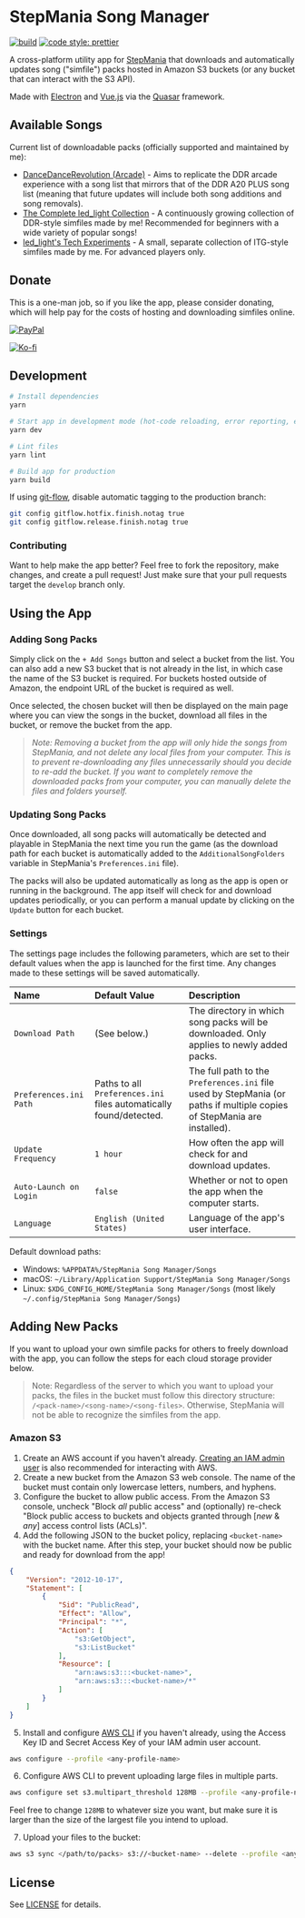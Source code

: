 # StepMania Song Manager

[![build](https://github.com/edward-ly/stepmania-song-manager/actions/workflows/main.yml/badge.svg?branch=master)](https://github.com/edward-ly/stepmania-song-manager/actions/workflows/main.yml)
[![code style: prettier](https://img.shields.io/badge/code_style-prettier-ff69b4.svg)](https://github.com/prettier/prettier)

A cross-platform utility app for [StepMania](https://github.com/stepmania/stepmania) that downloads and automatically updates song ("simfile") packs hosted in Amazon S3 buckets (or any bucket that can interact with the S3 API).

Made with [Electron](https://www.electronjs.org/) and [Vue.js](https://vuejs.org/) via the [Quasar](https://quasar.dev/) framework.

## Available Songs

Current list of downloadable packs (officially supported and maintained by me):

-   [DanceDanceRevolution (Arcade)](https://p.eagate.573.jp/game/ddr/ddra20/p/index.html) - Aims to replicate the DDR arcade experience with a song list that mirrors that of the DDR A20 PLUS song list (meaning that future updates will include both song additions and song removals).
-   [The Complete led_light Collection](https://zenius-i-vanisher.com/v5.2/viewsimfilecategory.php?categoryid=821) - A continuously growing collection of DDR-style simfiles made by me!
    Recommended for beginners with a wide variety of popular songs!
-   [led_light's Tech Experiments](https://zenius-i-vanisher.com/v5.2/viewsimfilecategory.php?categoryid=821) - A small, separate collection of ITG-style simfiles made by me.
    For advanced players only.

## Donate

This is a one-man job, so if you like the app, please consider donating, which will help pay for the costs of hosting and downloading simfiles online.

[![PayPal](https://www.paypalobjects.com/en_US/i/btn/btn_donateCC_LG.gif)](https://www.paypal.com/donate?hosted_button_id=R3F883NUQFLP2)

[![Ko-fi](https://ko-fi.com/img/githubbutton_sm.svg)](https://ko-fi.com/Z8Z42UJNY)

## Development

```bash
# Install dependencies
yarn

# Start app in development mode (hot-code reloading, error reporting, etc.)
yarn dev

# Lint files
yarn lint

# Build app for production
yarn build
```

If using [git-flow](https://github.com/petervanderdoes/gitflow-avh), disable automatic tagging to the production branch:

```bash
git config gitflow.hotfix.finish.notag true
git config gitflow.release.finish.notag true
```

### Contributing

Want to help make the app better?
Feel free to fork the repository, make changes, and create a pull request!
Just make sure that your pull requests target the `develop` branch only.

## Using the App

### Adding Song Packs

Simply click on the `+ Add Songs` button and select a bucket from the list.
You can also add a new S3 bucket that is not already in the list, in which case the name of the S3 bucket is required.
For buckets hosted outside of Amazon, the endpoint URL of the bucket is required as well.

Once selected, the chosen bucket will then be displayed on the main page where you can view the songs in the bucket, download all files in the bucket, or remove the bucket from the app.

> *Note: Removing a bucket from the app will only hide the songs from StepMania, and not delete any local files from your computer.
  This is to prevent re-downloading any files unnecessarily should you decide to re-add the bucket.
  If you want to completely remove the downloaded packs from your computer, you can manually delete the files and folders yourself.*

### Updating Song Packs

Once downloaded, all song packs will automatically be detected and playable in StepMania the next time you run the game (as the download path for each bucket is automatically added to the `AdditionalSongFolders` variable in StepMania's `Preferences.ini` file).

The packs will also be updated automatically as long as the app is open or running in the background.
The app itself will check for and download updates periodically, or you can perform a manual update by clicking on the `Update` button for each bucket.

### Settings

The settings page includes the following parameters, which are set to their default values when the app is launched for the first time.
Any changes made to these settings will be saved automatically.

| Name | Default Value | Description |
| :- | :- | :- |
| `Download Path` | (See below.) | The directory in which song packs will be downloaded. Only applies to newly added packs. |
| `Preferences.ini Path` | Paths to all `Preferences.ini` files automatically found/detected. | The full path to the `Preferences.ini` file used by StepMania (or paths if multiple copies of StepMania are installed). |
| `Update Frequency` | `1 hour` | How often the app will check for and download updates. |
| `Auto-Launch on Login` | `false` | Whether or not to open the app when the computer starts. |
| `Language` | `English (United States)` | Language of the app's user interface. |

Default download paths:

-   Windows: `%APPDATA%/StepMania Song Manager/Songs`
-   macOS: `~/Library/Application Support/StepMania Song Manager/Songs`
-   Linux: `$XDG_CONFIG_HOME/StepMania Song Manager/Songs` (most likely `~/.config/StepMania Song Manager/Songs`)

## Adding New Packs

If you want to upload your own simfile packs for others to freely download with the app, you can follow the steps for each cloud storage provider below.

> Note: Regardless of the server to which you want to upload your packs, the files in the bucket must follow this directory structure: `/<pack-name>/<song-name>/<song-files>`.
Otherwise, StepMania will not be able to recognize the simfiles from the app.

### Amazon S3

1. Create an AWS account if you haven't already.
   [Creating an IAM admin user](https://docs.aws.amazon.com/IAM/latest/UserGuide/getting-started_create-admin-group.html) is also recommended for interacting with AWS.
2. Create a new bucket from the Amazon S3 web console.
   The name of the bucket must contain only lowercase letters, numbers, and hyphens.
3. Configure the bucket to allow public access.
   From the Amazon S3 console, uncheck "Block *all* public access" and (optionally) re-check "Block public access to buckets and objects granted through [*new* & *any*] access control lists (ACLs)".
4. Add the following JSON to the bucket policy, replacing `<bucket-name>` with the bucket name.
   After this step, your bucket should now be public and ready for download from the app!

```json
{
    "Version": "2012-10-17",
    "Statement": [
        {
            "Sid": "PublicRead",
            "Effect": "Allow",
            "Principal": "*",
            "Action": [
                "s3:GetObject",
                "s3:ListBucket"
            ],
            "Resource": [
                "arn:aws:s3:::<bucket-name>",
                "arn:aws:s3:::<bucket-name>/*"
            ]
        }
    ]
}
```

5. Install and configure [AWS CLI](https://aws.amazon.com/cli/) if you haven't already, using the Access Key ID and Secret Access Key of your IAM admin user account.

```sh
aws configure --profile <any-profile-name>
```

6. Configure AWS CLI to prevent uploading large files in multiple parts.

```sh
aws configure set s3.multipart_threshold 128MB --profile <any-profile-name>
```

Feel free to change `128MB` to whatever size you want, but make sure it is larger than the size of the largest file you intend to upload.

7. Upload your files to the bucket:

```sh
aws s3 sync </path/to/packs> s3://<bucket-name> --delete --profile <any-profile-name>
```

## License

See [LICENSE](./LICENSE) for details.
